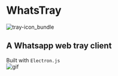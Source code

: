 # WhatsTray
![tray-icon_bundle](https://github.com/humzasadiq/WhatsTray/assets/tray-icon_bundle.png)
## A Whatsapp web tray client  
Built with `Electron.js`  
![gif](https://github.com/humzasadiq/WhatsTray/assets/lv_0_20240506003305-ezgif.com-video-to-gif-converter.gif?raw=true)
